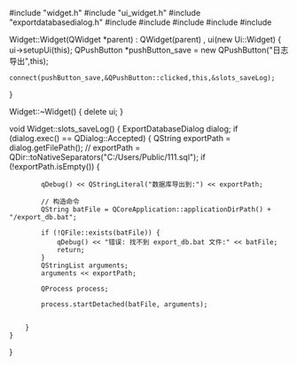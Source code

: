 #include "widget.h"
#include "ui_widget.h"
#include "exportdatabasedialog.h"
#include <QPushButton>
#include <QMessageBox>
#include <QDebug>
#include <QProcess>
#include <QDir>

Widget::Widget(QWidget *parent)
    : QWidget(parent)
    , ui(new Ui::Widget)
{
    ui->setupUi(this);
    QPushButton *pushButton_save = new QPushButton("日志导出",this);

    connect(pushButton_save,&QPushButton::clicked,this,&slots_saveLog);
}

Widget::~Widget()
{
    delete ui;
}

void Widget::slots_saveLog()
{
    ExportDatabaseDialog dialog;
    if (dialog.exec() == QDialog::Accepted) {
        QString exportPath = dialog.getFilePath();
        // exportPath = QDir::toNativeSeparators("C:/Users/Public/111.sql");
        if (!exportPath.isEmpty()) {

            qDebug() << QStringLiteral("数据库导出到:") << exportPath;
    
            // 构造命令
            QString batFile = QCoreApplication::applicationDirPath() + "/export_db.bat";
    
            if (!QFile::exists(batFile)) {
                qDebug() << "错误: 找不到 export_db.bat 文件:" << batFile;
                return;
            }
            QStringList arguments;
            arguments << exportPath;
    
            QProcess process;
    
            process.startDetached(batFile, arguments);


        }
    }
}
